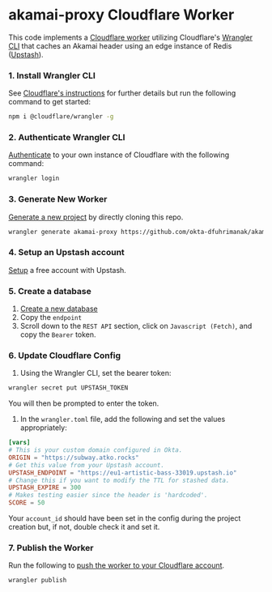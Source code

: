 # akamai-proxy Cloudflare Worker

This code implements a [Cloudflare worker](https://developers.cloudflare.com/workers/) utilizing Cloudflare's [Wrangler CLI](https://developers.cloudflare.com/workers/cli-wrangler/install-update) that caches an Akamai header using an edge instance of Redis ([Upstash](https://www.upstash.com)).

### 1. Install Wrangler CLI

See [Cloudflare's instructions](https://developers.cloudflare.com/workers/cli-wrangler/install-update) for further details but run the following command to get started:

```bash
npm i @cloudflare/wrangler -g
```

### 2. Authenticate Wrangler CLI

[Authenticate](https://developers.cloudflare.com/workers/cli-wrangler/authentication) to your own instance of Cloudflare with the following command:

```bash
wrangler login
```

### 3. Generate New Worker

[Generate a new project](https://developers.cloudflare.com/workers/cli-wrangler/commands#generate) by directly cloning this repo.

```bash
wrangler generate akamai-proxy https://github.com/okta-dfuhrimanak/akamai-proxy
```

### 4. Setup an Upstash account

[Setup](https://docs.upstash.com/redis#create-account) a free account with Upstash.

### 5. Create a database

1. [Create a new database](https://docs.upstash.com/redis#create-a-database)
1. Copy the `endpoint`
1. Scroll down to the `REST API` section, click on `Javascript (Fetch)`, and copy the `Bearer` token.

### 6. Update Cloudflare Config

1. Using the Wrangler CLI, set the bearer token:

```bash
wrangler secret put UPSTASH_TOKEN
```

You will then be prompted to enter the token.

1. In the `wrangler.toml` file, add the following and set the values appropriately:

```toml
[vars]
# This is your custom domain configured in Okta.
ORIGIN = "https://subway.atko.rocks"
# Get this value from your Upstash account.
UPSTASH_ENDPOINT = "https://eu1-artistic-bass-33019.upstash.io"
# Change this if you want to modify the TTL for stashed data.
UPSTASH_EXPIRE = 300
# Makes testing easier since the header is 'hardcoded'.
SCORE = 50
```

Your `account_id` should have been set in the config during the project creation but, if not, double check it and set it.

### 7. Publish the Worker

Run the following to [push the worker to your Cloudflare account](https://developers.cloudflare.com/workers/cli-wrangler/commands#publishing-to-workersdev).

```bash
wrangler publish
```
